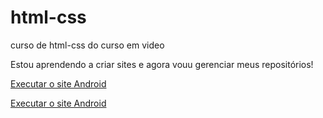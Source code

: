 # html-css
 curso de html-css do curso em video

Estou aprendendo a criar sites e agora vouu gerenciar meus repositórios!

<a href="https://marxwesley.github.io/html-css/Desafios/Desafio_010/android.html"  target="_blank" >Executar o site Android</a>

<a href="https://marxwesley.github.io/html-css/Desafios/Astronauta/index.html"  target="_blank" >Executar o site Android</a>
